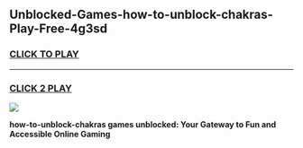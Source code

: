 
## Unblocked-Games-how-to-unblock-chakras-Play-Free-4g3sd
<h3>
<a href="https://premium76.site?title=how-to-unblock-chakras&ref=12A">CLICK TO PLAY</a></h3>
<hr>

<h3>
<a href="https://premium76.site?title=how-to-unblock-chakras&ref=12A">CLICK 2 PLAY</a>
  
</h3>

<a href="https://premium76.site?title=how-to-unblock-chakras&ref=12A"><img src="https://clearcache.store/games.png"></a>


**how-to-unblock-chakras games unblocked: Your Gateway to Fun and Accessible Online Gaming**

